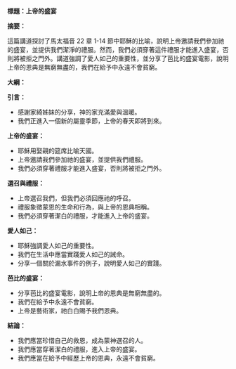**標題：上帝的盛宴**

**摘要：**

這篇講道探討了馬太福音 22 章 1-14 節中耶穌的比喻，說明上帝邀請我們參加祂的盛宴，並提供我們潔淨的禮服。然而，我們必須穿著這件禮服才能進入盛宴，否則將被拒之門外。講道強調了愛人如己的重要性，並分享了芭比的盛宴電影，說明上帝的恩典是無窮無盡的，我們在給予中永遠不會貧窮。

**大綱：**

**引言：**
* 感謝家綺姊妹的分享，神的家充滿愛與溫暖。
* 我們正進入一個新的屬靈季節，上帝的春天即將到來。

**上帝的盛宴：**
* 耶穌用娶親的筵席比喻天國。
* 上帝邀請我們參加祂的盛宴，並提供我們禮服。
* 我們必須穿著禮服才能進入盛宴，否則將被拒之門外。

**選召與禮服：**
* 上帝選召我們，但我們必須回應祂的呼召。
* 禮服象徵蒙恩的生命和行為，與上帝的恩典相稱。
* 我們必須穿著潔白的禮服，才能進入上帝的盛宴。

**愛人如己：**
* 耶穌強調愛人如己的重要性。
* 我們在生活中應當實踐愛人如己的誡命。
* 分享一個關於漏水事件的例子，說明愛人如己的實踐。

**芭比的盛宴：**
* 分享芭比的盛宴電影，說明上帝的恩典是無窮無盡的。
* 我們在給予中永遠不會貧窮。
* 上帝是藝術家，祂白白賜予我們恩典。

**結論：**
* 我們應當珍惜自己的救恩，成為蒙神選召的人。
* 我們應當穿著潔白的禮服，進入上帝的盛宴。
* 我們應當在給予中經歷上帝的恩典，永遠不會貧窮。